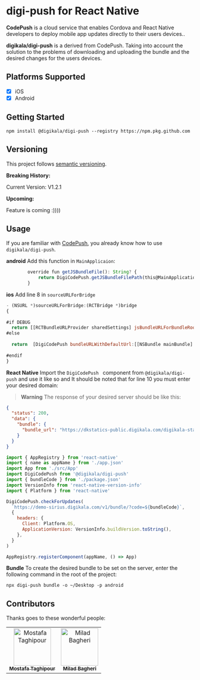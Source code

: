 # digi-push for React Native

**CodePush**  is a cloud service that enables Cordova and React Native developers to deploy mobile app updates directly to their users devices..

**digikala/digi-push**  is a derived from CodePush. Taking into account the solution to the problems of downloading and uploading the bundle and the desired changes for the users devices.

## Platforms Supported

- [x] iOS
- [x] Android

## Getting Started

```
npm install @digikala/digi-push --registry https://npm.pkg.github.com
```

## Versioning

This project follows [semantic versioning](https://semver.org/).

**Breaking History:**

Current Version: V1.2.1

**Upcoming:**

Feature is coming :))))

## Usage

If you are familiar with [CodePush](https://microsoft.github.io/code-push/), you already know how to use `digikala/digi-push`.

**android**
Add this function in `MainApplicaion`:
```jsx
        override fun getJSBundleFile(): String? {
            return DigiCodePush.getJSBundleFilePath(this@MainApplication,super.getJSBundleFile())
        }
```
**ios**
Add line 8 in `sourceURLForBridge `
```jsx
- (NSURL *)sourceURLForBridge:(RCTBridge *)bridge
{
 
#if DEBUG
  return [[RCTBundleURLProvider sharedSettings] jsBundleURLForBundleRoot:@"index" fallbackResource:nil];
#else
 
  return  [DigiCodePush bundleURLWithDefaultUrl:[[NSBundle mainBundle] URLForResource:@"main" withExtension:@"jsbundle"]];
 
#endif
}
```
**React Native**
Import the `DigiCodePush ` component from `@digikala/digi-push` and use it like so and It should be noted that for line 10  you must enter your desired domain:
> **Warning**
> The response of your desired server should be like this:
```json
{
  "status": 200,
  "data": {
    "bundle": {
      "bundle_url": "https://dkstatics-public.digikala.com/digikala-static/acc9393fc392da30528749393e78bcf78caf3e93_1657447109.zip"
    }
  }
}
```

```jsx
import { AppRegistry } from 'react-native'
import { name as appName } from './app.json'
import App from './src/App'
import DigiCodePush from '@digikala/digi-push'
import { bundleCode } from './package.json'
import VersionInfo from 'react-native-version-info'
import { Platform } from 'react-native'

DigiCodePush.checkForUpdates(
  `https://demo-sirius.digikala.com/v1/bundle/?code=${bundleCode}`,
  {
    headers: {
      Client: Platform.OS,
      ApplicationVersion: VersionInfo.buildVersion.toString(),
    },
  }
)

AppRegistry.registerComponent(appName, () => App)
```
**Bundle**
To create the desired bundle to be set on the server, enter the following command in the root of the project:
```
npx digi-push bundle -o ~/Desktop -p android
```


## Contributors

Thanks goes to these wonderful people:

<!-- ALL-CONTRIBUTORS-LIST:START - Do not remove or modify this section -->
<!-- prettier-ignore -->
<table><tr>
<td align="center"><a href="https://github.com/MostafaTaghipour"><img src="https://avatars.githubusercontent.com/u/18639408?v=4" width="100px;" alt="Mostafa Taghipour"/><br /><sub><b>Mostafa Taghipour</b></sub></a><br /><a href="https://github.com/MostafaTaghipour" </a></td>
<td align="center"><a href="https://github.com/mldb"><img src="https://avatars.githubusercontent.com/u/8201960?v=4" width="100px;" alt="Milad Bagheri"/><br /><sub><b>Milad Bagheri</b></sub></a><br /><a href="https://github.com/mldb" </a></td>
</tr></table>

<!-- ALL-CONTRIBUTORS-LIST:END -->




[lean-core-issue]: https://github.com/facebook/react-native/issues/23313
